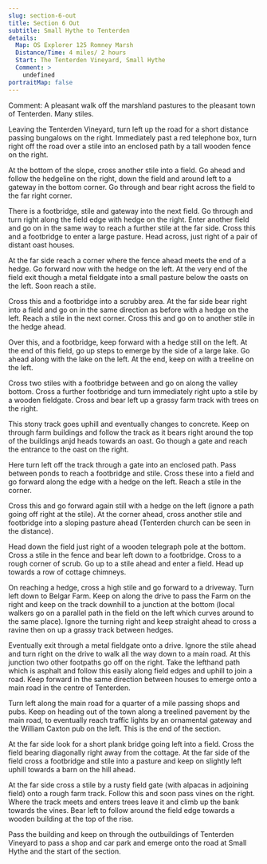 ```yaml
---
slug: section-6-out
title: Section 6 Out
subtitle: Small Hythe to Tenterden
details:
  Map: OS Explorer 125 Romney Marsh
  Distance/Time: 4 miles/ 2 hours
  Start: The Tenterden Vineyard, Small Hythe
  Comment: >
    undefined
portraitMap: false
---
```

Comment: A pleasant walk off the marshland pastures to the pleasant town of Tenterden. Many stiles.

Leaving the Tenterden Vineyard, turn left up the road for a short distance passing bungalows on the right. Immediately past a red telephone box, turn right off the road over a stile into an enclosed path by a tall wooden fence on the right.

At the bottom of the slope, cross another stile into a field. Go ahead and follow the hedgeline on the right, down the field and around left to a gateway in the bottom corner. Go through and bear right across the field to the far right corner.

There is a footbridge, stile and gateway into the next field. Go through and turn right along the field edge with hedge on the right. Enter another field and go on in the same way to reach a further stile at the far side. Cross this and a footbridge to enter a large pasture. Head across, just right of a pair of distant oast houses.

At the far side reach a corner where the fence ahead meets the end of a hedge. Go forward now with the hedge on the left. At the very end of the field exit though a metal fieldgate into a small pasture below the oasts on the left. Soon reach a stile.

Cross this and a footbridge into a scrubby area. At the far side bear right into a field and go on in the same direction as before with a hedge on the left. Reach a stile in the next corner. Cross this and go on to another stile in the hedge ahead.

Over this, and a footbridge, keep forward with a hedge still on the left. At the end of this field, go up steps to emerge by the side of a large lake. Go ahead along with the lake on the left. At the end, keep on with a treeline on the left.

Cross two stiles with a footbridge between and go on along the valley bottom. Cross a further footbridge and turn immediately right upto a stile by a wooden fieldgate. Cross and bear left up a grassy farm track with trees on the right.

This stony track goes uphill and eventually changes to concrete. Keep on through farm buildings and follow the track as it bears right around the top of the buildings anjd heads towards an oast. Go though a gate and reach the entrance to the oast on the right.

Here turn left off the track through a gate into an enclosed path. Pass between ponds to reach a footbridge and stile. Cross these into a field and go forward along the edge with a hedge on the left. Reach a stile in the corner.

Cross this and go forward again still with a hedge on the left (ignore a path going off right at the stile). At the corner ahead, cross another stile and footbridge into a sloping pasture ahead (Tenterden church can be seen in the distance).

Head down the field just right of a wooden telegraph pole at the bottom. Cross a stile in the fence and bear left down to a footbridge. Cross to a rough corner of scrub. Go up to a stile ahead and enter a field. Head up towards a row of cottage chimneys.

On reaching a hedge, cross a high stile and go forward to a driveway. Turn left down to Belgar Farm. Keep on along the drive to pass the Farm on the right and keep on the track downhill to a junction at the bottom (local walkers go on a parallel path in the field on the left which curves around to the same place). Ignore the turning right and keep straight ahead to cross a ravine then on up a grassy track between hedges.

Eventually exit through a metal fieldgate onto a drive. Ignore the stile ahead and turn right on the drive to walk all the way down to a main road. At this junction two other footpaths go off on the right. Take the lefthand path which is asphalt and follow this easily along field edges and uphill to join a road. Keep forward in the same direction between houses to emerge onto a main road in the centre of Tenterden.

Turn left along the main road for a quarter of a mile passing shops and pubs. Keep on heading out of the town along a treelined pavement by the main road, to eventually reach traffic lights by an ornamental gateway and the William Caxton pub on the left. This is the end of the section.

At the far side look for a short plank bridge going left into a field. Cross the field bearing diagonally right away from the cottage. At the far side of the field cross a footbridge and stile into a pasture and keep on slightly left uphill towards a barn on the hill ahead.

At the far side cross a stile by a rusty field gate (with alpacas in adjoining field) onto a rough farm track. Follow this and soon pass vines on the right. Where the track meets and enters trees leave it and climb up the bank towards the vines. Bear left to follow around the field edge towards a wooden building at the top of the rise.

Pass the building and keep on through the outbuildings of Tenterden Vineyard to pass a shop and car park and emerge onto the road at Small Hythe and the start of the section.

